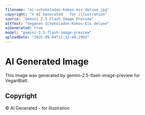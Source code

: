 ```yaml
---
filename: "ai-schokoladen-kokos-eis-deluxe.jpg"
copyright: "© AI Generated - for illustration"
source: "Gemini 2.5 Flash Image Preview"
altText: "Veganes Schokoladen-Kokos-Eis deluxe"
aiGenerated: true
model: "gemini-2.5-flash-image-preview"
uploadDate: "2025-09-04T11:32:48.290Z"
---
```


# AI Generated Image

This image was generated by gemini-2.5-flash-image-preview for VeganBlatt.

## Copyright
© AI Generated - for illustration
